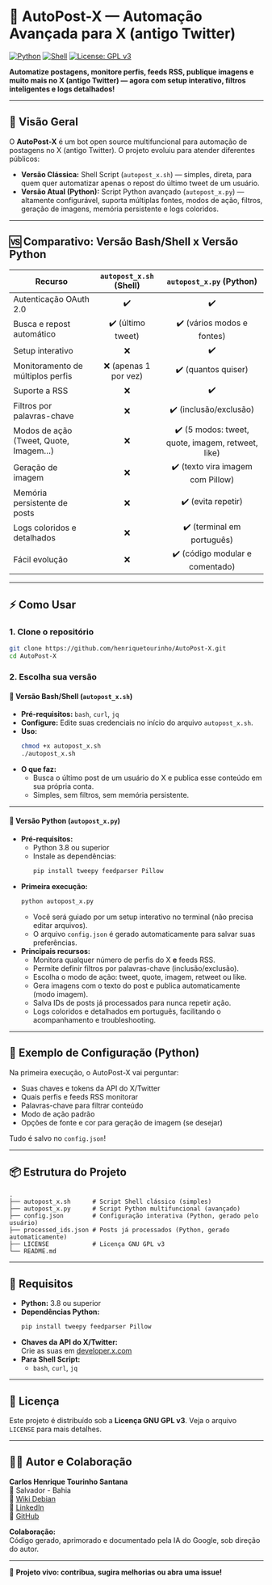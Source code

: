 # 🤖 AutoPost-X — Automação Avançada para X (antigo Twitter)

[![Python](https://img.shields.io/badge/Python-3.8%2B-blue.svg)](https://www.python.org/) [![Shell](https://img.shields.io/badge/Shell-Bash-green.svg)](https://www.gnu.org/software/bash/) [![License: GPL v3](https://img.shields.io/badge/License-GPLv3-blue.svg)](LICENSE)

**Automatize postagens, monitore perfis, feeds RSS, publique imagens e muito mais no X (antigo Twitter) — agora com setup interativo, filtros inteligentes e logs detalhados!**

---

## 📖 Visão Geral

O **AutoPost-X** é um bot open source multifuncional para automação de postagens no X (antigo Twitter). O projeto evoluiu para atender diferentes públicos:

- **Versão Clássica:** Shell Script (`autopost_x.sh`) — simples, direta, para quem quer automatizar apenas o repost do último tweet de um usuário.
- **Versão Atual (Python):** Script Python avançado (`autopost_x.py`) — altamente configurável, suporta múltiplas fontes, modos de ação, filtros, geração de imagens, memória persistente e logs coloridos.

---

## 🆚 Comparativo: Versão Bash/Shell x Versão Python

| Recurso                              | `autopost_x.sh` (Shell) | `autopost_x.py` (Python)        |
|---------------------------------------|:-----------------------:|:-------------------------------:|
| Autenticação OAuth 2.0                | ✔️                      | ✔️                              |
| Busca e repost automático             | ✔️ (último tweet)       | ✔️ (vários modos e fontes)      |
| Setup interativo                      | ❌                      | ✔️                              |
| Monitoramento de múltiplos perfis     | ❌ (apenas 1 por vez)   | ✔️ (quantos quiser)             |
| Suporte a RSS                         | ❌                      | ✔️                              |
| Filtros por palavras-chave            | ❌                      | ✔️ (inclusão/exclusão)          |
| Modos de ação (Tweet, Quote, Imagem…) | ❌                      | ✔️ (5 modos: tweet, quote, imagem, retweet, like) |
| Geração de imagem                     | ❌                      | ✔️ (texto vira imagem com Pillow)|
| Memória persistente de posts           | ❌                      | ✔️ (evita repetir)              |
| Logs coloridos e detalhados           | ❌                      | ✔️ (terminal em português)      |
| Fácil evolução                        | ❌                      | ✔️ (código modular e comentado) |

---

## ⚡ Como Usar

### 1. Clone o repositório

```bash
git clone https://github.com/henriquetourinho/AutoPost-X.git
cd AutoPost-X
```

### 2. Escolha sua versão

#### 🐚 Versão Bash/Shell (`autopost_x.sh`)

- **Pré-requisitos:** `bash`, `curl`, `jq`
- **Configure:** Edite suas credenciais no início do arquivo `autopost_x.sh`.
- **Uso:**
    ```bash
    chmod +x autopost_x.sh
    ./autopost_x.sh
    ```
- **O que faz:**  
    - Busca o último post de um usuário do X e publica esse conteúdo em sua própria conta.
    - Simples, sem filtros, sem memória persistente.

---

#### 🐍 Versão Python (`autopost_x.py`)

- **Pré-requisitos:**  
    - Python 3.8 ou superior  
    - Instale as dependências:
        ```bash
        pip install tweepy feedparser Pillow
        ```
- **Primeira execução:**  
    ```bash
    python autopost_x.py
    ```
    - Você será guiado por um setup interativo no terminal (não precisa editar arquivos).
    - O arquivo `config.json` é gerado automaticamente para salvar suas preferências.
- **Principais recursos:**  
    - Monitora qualquer número de perfis do X **e** feeds RSS.
    - Permite definir filtros por palavras-chave (inclusão/exclusão).
    - Escolha o modo de ação: tweet, quote, imagem, retweet ou like.
    - Gera imagens com o texto do post e publica automaticamente (modo imagem).
    - Salva IDs de posts já processados para nunca repetir ação.
    - Logs coloridos e detalhados em português, facilitando o acompanhamento e troubleshooting.

---

## 📝 Exemplo de Configuração (Python)

Na primeira execução, o AutoPost-X vai perguntar:

- Suas chaves e tokens da API do X/Twitter
- Quais perfis e feeds RSS monitorar
- Palavras-chave para filtrar conteúdo
- Modo de ação padrão
- Opções de fonte e cor para geração de imagem (se desejar)

Tudo é salvo no `config.json`!

---

## 📦 Estrutura do Projeto

```
.
├── autopost_x.sh      # Script Shell clássico (simples)
├── autopost_x.py      # Script Python multifuncional (avançado)
├── config.json        # Configuração interativa (Python, gerado pelo usuário)
├── processed_ids.json # Posts já processados (Python, gerado automaticamente)
├── LICENSE            # Licença GNU GPL v3
└── README.md
```

---

## 📝 Requisitos

- **Python:** 3.8 ou superior
- **Dependências Python:**  
    ```bash
    pip install tweepy feedparser Pillow
    ```
- **Chaves da API do X/Twitter:**  
    Crie as suas em [developer.x.com](https://developer.x.com/)
- **Para Shell Script:**  
    - `bash`, `curl`, `jq`

---

## 📜 Licença

Este projeto é distribuído sob a **Licença GNU GPL v3**. Veja o arquivo `LICENSE` para mais detalhes.

---

## 🙋‍♂️ Autor e Colaboração

**Carlos Henrique Tourinho Santana**  
📍 Salvador - Bahia  
🔗 [Wiki Debian](https://wiki.debian.org/henriquetourinho)  
🔗 [LinkedIn](https://br.linkedin.com/in/carloshenriquetourinhosantana)  
🔗 [GitHub](https://github.com/henriquetourinho)

**Colaboração:**  
Código gerado, aprimorado e documentado pela IA do Google, sob direção do autor.

---

📢 **Projeto vivo: contribua, sugira melhorias ou abra uma issue!**